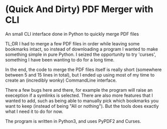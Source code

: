 # (Quick And Dirty) PDF Merger with CLI
An small CLI interface done in Python to quickly merge PDF files

TL;DR I had to merge a few PDF files in order while leaving some bookmarks intact, so instead of downloading a program I wanted to make something simple in pure Python. I seized the opportunity to try 'curses', something I have been wanting to do for a long time.

In the end, the code to merge the PDF files itself is really short (somewhere between 5 and 15 lines in total), but I ended up using most of my time to create an (incredibly wonky) CommandLine interface. 

There a few bugs here and there, for example the program will raise an exeception if a symlinks is selected. There are also more features that I wanted to add, such as being able to manually pick which bookmarks you want to keep (instead of being "All or nothing"). But the tools does exactly what I need it to do for now.

The program is written in Python3, and uses PyPDF2 and Curses.
